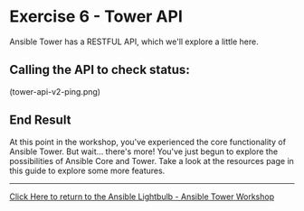 # Exercise 6 - Tower API

Ansible Tower has a RESTFUL API, which we'll explore a little here.


## Calling the API to check status:

(tower-api-v2-ping.png)


## End Result
At this point in the workshop, you've experienced the core functionality of Ansible Tower.  But wait... there's more! You've just begun to explore the possibilities of Ansible Core and Tower.  Take a look at the resources page in this guide to explore some more features.



---

[Click Here to return to the Ansible Lightbulb - Ansible Tower Workshop](../README.md)
